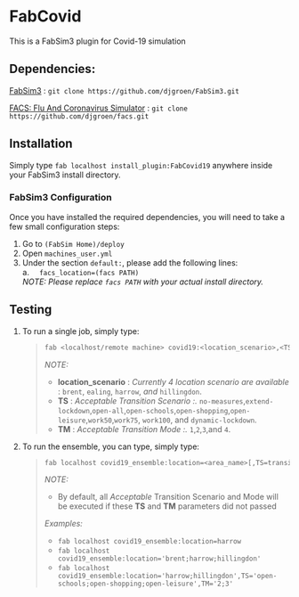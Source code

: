
# FabCovid
This is a FabSim3 plugin for Covid-19 simulation


## Dependencies:

[FabSim3](https://github.com/djgroen/FabSim3.git) : `git clone https://github.com/djgroen/FabSim3.git`

[FACS: Flu And Coronavirus Simulator](https://github.com/djgroen/facs) : `git clone  https://github.com/djgroen/facs.git` 


## Installation
Simply type `fab localhost install_plugin:FabCovid19` anywhere inside your FabSim3 install directory.

### FabSim3 Configuration
Once you have installed the required dependencies, you will need to take a few small configuration steps:
1. Go to `(FabSim Home)/deploy`
2. Open `machines_user.yml`
3. Under the section `default:`, please add the following lines:
   <br/> a. `  facs_location=(facs PATH)`
   <br/> _NOTE: Please replace `facs PATH` with your actual install directory._
  
## Testing
1. To run a single job, simply type:
	>``` sh
	> fab <localhost/remote machine> covid19:<location_scenario>,<TS=transition scenario>,<TM=transition mode>,[outdir=output directory]
	> ```   
	> _NOTE:_
	> 	- **location_scenario** : _Currently 4 location scenario are available_ : `brent`, `ealing`, `harrow`, _and_ `hillingdon`.
	> 	- **TS** : _Acceptable Transition Scenario :._ `no-measures`,`extend-lockdown`,`open-all`,`open-schools`,`open-shopping`,`open-leisure`,`work50`,`work75`,  `work100`, and `dynamic-lockdown`.
	> 	- **TM** : _Acceptable Transition Mode :._ `1`,`2`,`3`,and `4`.	
	> 	

2. To run the ensemble, you can type, simply type:
	>``` sh
	> fab localhost covid19_ensemble:location=<area_name>[,TS=transition scenario list][,TM=transition mode list]
	> ```   
	> _NOTE:_
	> 	-  By default, all _Acceptable_ Transition Scenario and Mode will be executed if these **TS** and **TM**  parameters did not passed
	>
	> _Examples:_
	> 	-  `fab localhost covid19_ensemble:location=harrow`
	> 	-  `fab localhost covid19_ensemble:location='brent;harrow;hillingdon'`
	> 	-  `fab localhost covid19_ensemble:location='harrow;hillingdon',TS='open-schools;open-shopping;open-leisure',TM='2;3'`	
	> 	

